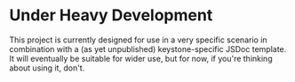 # Under Heavy Development

This project is currently designed for use in a very specific scenario in combination with a (as yet unpublished) keystone-specific JSDoc template. It will eventually be suitable for wider use, but for now, if you're thinking about using it, don't.
